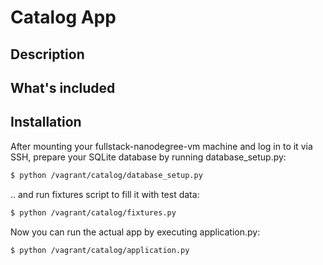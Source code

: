 # Catalog App

## Description

## What's included

## Installation

After mounting your fullstack-nanodegree-vm machine and log in to it via SSH, prepare your SQLite database by running database_setup.py:

```sh
$ python /vagrant/catalog/database_setup.py
```

.. and run fixtures script to fill it with test data:

```sh
$ python /vagrant/catalog/fixtures.py
```

Now you can run the actual app by executing application.py:

```sh
$ python /vagrant/catalog/application.py
```